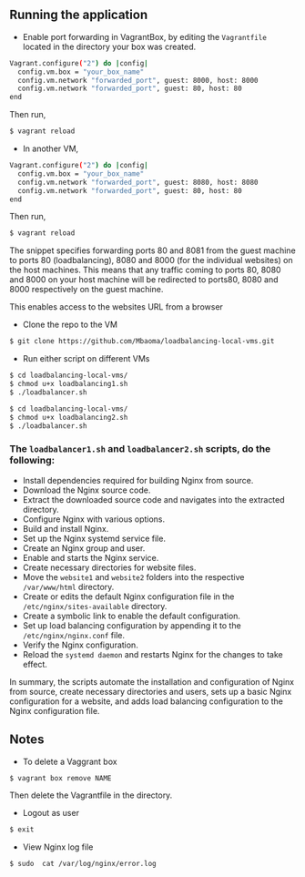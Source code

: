 ## Running the application
- Enable port forwarding in VagrantBox, by editing the ```Vagrantfile``` located in the directory your box was created. 
```bash
Vagrant.configure("2") do |config|
  config.vm.box = "your_box_name"
  config.vm.network "forwarded_port", guest: 8000, host: 8000
  config.vm.network "forwarded_port", guest: 80, host: 80
end
```

Then run,
```bash
$ vagrant reload
```

- In another VM,
```bash
Vagrant.configure("2") do |config|
  config.vm.box = "your_box_name"
  config.vm.network "forwarded_port", guest: 8080, host: 8080
  config.vm.network "forwarded_port", guest: 80, host: 80
end
```

Then run,
```bash
$ vagrant reload
```
The snippet specifies forwarding ports 80 and 8081 from the guest machine to ports 80 (loadbalancing), 8080 and 8000 (for the individual websites) on the host machines. This means that any traffic coming to ports 80, 8080 and 8000 on your host machine will be redirected to ports80, 8080 and 8000  respectively on the guest machine.

This enables access to the websites URL from a browser

- Clone the repo to the VM
```bash
$ git clone https://github.com/Mbaoma/loadbalancing-local-vms.git
```

- Run either script on different VMs
```bash
$ cd loadbalancing-local-vms/
$ chmod u+x loadbalancing1.sh
$ ./loadbalancer.sh
```

```bash
$ cd loadbalancing-local-vms/
$ chmod u+x loadbalancing2.sh
$ ./loadbalancer.sh
```

### The ```loadbalancer1.sh``` and ```loadbalancer2.sh``` scripts, do the following:
- Install dependencies required for building Nginx from source.
- Download the Nginx source code.
- Extract the downloaded source code and navigates into the extracted directory.
- Configure Nginx with various options.
- Build and install Nginx.
- Set up the Nginx systemd service file.
- Create an Nginx group and user.
- Enable and starts the Nginx service.
- Create necessary directories for website files.
- Move the ```website1``` and ```website2``` folders into the respective ```/var/www/html``` directory.
- Create or edits the default Nginx configuration file in the ```/etc/nginx/sites-available``` directory.
- Create a symbolic link to enable the default configuration.
- Set up load balancing configuration by appending it to the ```/etc/nginx/nginx.conf``` file.
- Verify the Nginx configuration.
- Reload the ```systemd daemon``` and restarts Nginx for the changes to take effect.

In summary, the scripts automate the installation and configuration of Nginx from source, create necessary directories and users, sets up a basic Nginx configuration for a website, and adds load balancing configuration to the Nginx configuration file.

## Notes
- To delete a Vaggrant box
```bash
$ vagrant box remove NAME
```
Then delete the Vagrantfile in the directory.

- Logout as user
```bash
$ exit
```

- View Nginx log file
```bash
$ sudo  cat /var/log/nginx/error.log
```

